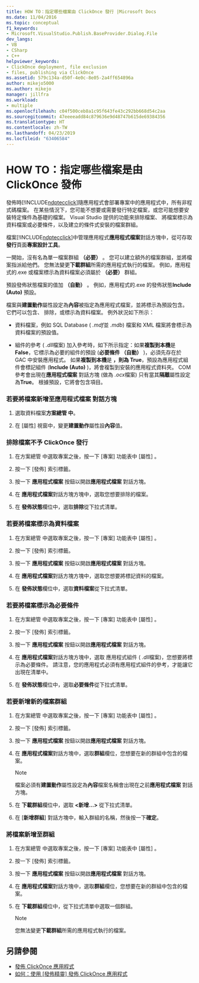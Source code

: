 ```yaml
---
title: HOW TO：指定哪些檔案由 ClickOnce 發行 |Microsoft Docs
ms.date: 11/04/2016
ms.topic: conceptual
f1_keywords:
- Microsoft.VisualStudio.Publish.BaseProvider.Dialog.File
dev_langs:
- VB
- CSharp
- C++
helpviewer_keywords:
- ClickOnce deployment, file exclusion
- files, publishing via ClickOnce
ms.assetid: 579c134a-d50f-4e0c-8e05-2a4ff654896a
author: mikejo5000
ms.author: mikejo
manager: jillfra
ms.workload:
- multiple
ms.openlocfilehash: c04f500ceb8a1c95f643fe43c292bb668d54c2aa
ms.sourcegitcommit: 47eeeeadd84c879636e9d48747b615de69384356
ms.translationtype: HT
ms.contentlocale: zh-TW
ms.lasthandoff: 04/23/2019
ms.locfileid: "63406584"
---
```

# <a name="how-to-specify-which-files-are-published-by-clickonce"></a>HOW TO：指定哪些檔案是由 ClickOnce 發佈
發佈時[!INCLUDE[ndptecclick](../deployment/includes/ndptecclick_md.md)]隨應用程式會部署專案中的應用程式中，所有非程式碼檔案。 在某些情況下，您可能不想要或需要發行特定檔案，或您可能想要安裝特定條件為基礎的檔案。 Visual Studio 提供的功能來排除檔案、 將檔案標示為資料檔案或必要條件，以及建立的條件式安裝的檔案群組。

 檔案[!INCLUDE[ndptecclick](../deployment/includes/ndptecclick_md.md)]中管理應用程式**應用程式檔案**對話方塊中，從可存取**發行**頁面**專案設計工具**。

 一開始，沒有名為單一檔案群組 **（必要）** 。 您可以建立額外的檔案群組，並將檔案指派給他們。 您無法變更**下載群組**所需的應用程式執行的檔案。 例如，應用程式的.exe 或檔案標示為資料檔案必須屬於 **（必要）** 群組。

 預設發佈狀態檔案的值加 **（自動）** 。 例如，應用程式的.exe 的發佈狀態**Include (Auto)** 預設。

 檔案與**建置動作**屬性設定為**內容**被指定為應用程式檔案，並將標示為預設包含。 它們可以包含、 排除，或標示為資料檔案。 例外狀況如下所示：

- 資料檔案，例如 SQL Database ( *.mdf*並 *.mdb*) 檔案和 XML 檔案將會標示為資料檔案的預設值。

- 組件的參考 ( *.dll*檔案) 加入參考時，如下所示指定：如果**複製到本機**是**False**，它標示為必要的組件的預設 (**必要條件 （自動）** )，必須先存在於 GAC 中安裝應用程式。 如果**複製到本機**是 **，則為 True**，預設為應用程式組件會標記組件 (**Include (Auto)** )，將會複製到安裝的應用程式資料夾。 COM 參考會出現在**應用程式檔案** 對話方塊 (做為 *.ocx*檔案) 只有當其**隔離**屬性設定為**True**。 根據預設，它將會包含項目。

### <a name="to-add-files-to-the-application-files-dialog-box"></a>若要將檔案新增至應用程式檔案 對話方塊

1. 選取資料檔案**方案總管 中**。

2. 在 [屬性] 視窗中，變更**建置動作**屬性設**內容**值。

### <a name="to-exclude-files-from-clickonce-publishing"></a>排除檔案不予 ClickOnce 發行

1. 在方案總管  中選取專案之後，按一下 [專案]  功能表中 [屬性]  。

2. 按一下 [發佈]  索引標籤。

3. 按一下 **應用程式檔案** 按鈕以開啟**應用程式檔案** 對話方塊。

4. 在 **應用程式檔案**對話方塊方塊中，選取您想要排除的檔案。

5. 在 **發佈狀態**欄位中，選取**排除**從下拉式清單。

### <a name="to-mark-files-as-data-files"></a>若要將檔案標示為資料檔案

1. 在方案總管  中選取專案之後，按一下 [專案]  功能表中 [屬性]  。

2. 按一下 [發佈]  索引標籤。

3. 按一下 **應用程式檔案** 按鈕以開啟**應用程式檔案** 對話方塊。

4. 在 **應用程式檔案**對話方塊方塊中，選取您想要將標記資料的檔案。

5. 在 **發佈狀態**欄位中，選取**資料檔案**從下拉式清單。

### <a name="to-mark-files-as-prerequisites"></a>若要將檔案標示為必要條件

1. 在方案總管  中選取專案之後，按一下 [專案]  功能表中 [屬性]  。

2. 按一下 [發佈]  索引標籤。

3. 按一下 **應用程式檔案** 按鈕以開啟**應用程式檔案** 對話方塊。

4. 在 **應用程式檔案**對話方塊方塊中，選取 應用程式組件 ( *.dll*檔案)，您想要將標示為必要條件。 請注意，您的應用程式必須有應用程式組件的參考，才能讓它出現在清單中。

5. 在 **發佈狀態**欄位中，選取**必要條件**從下拉式清單。

### <a name="to-add-a-new-file-group"></a>若要新增新的檔案群組

1. 在方案總管  中選取專案之後，按一下 [專案]  功能表中 [屬性]  。

2. 按一下 [發佈]  索引標籤。

3. 按一下 **應用程式檔案** 按鈕以開啟**應用程式檔案** 對話方塊。

4. 在 **應用程式檔案**對話方塊中，選取**群組**欄位，您想要在新的群組中包含的檔案。

    > [!NOTE]
    > 檔案必須有**建置動作**屬性設定為**內容**檔案名稱會出現在之前**應用程式檔案** 對話方塊。

5. 在 **下載群組**欄位中，選取 **\<新增...>** 從下拉式清單。

6. 在 [**新增群組**] 對話方塊中，輸入群組的名稱，然後按一下**確定**。

### <a name="to-add-a-file-to-a-group"></a>將檔案新增至群組

1. 在方案總管  中選取專案之後，按一下 [專案]  功能表中 [屬性]  。

2. 按一下 [發佈]  索引標籤。

3. 按一下 **應用程式檔案** 按鈕以開啟**應用程式檔案** 對話方塊。

4. 在 **應用程式檔案**對話方塊中，選取**群組**欄位，您想要在新的群組中包含的檔案。

5. 在 **下載群組**欄位中，從下拉式清單中選取一個群組。

    > [!NOTE]
    > 您無法變更**下載群組**所需的應用程式執行的檔案。

## <a name="see-also"></a>另請參閱
- [發佈 ClickOnce 應用程式](../deployment/publishing-clickonce-applications.md)
- [如何：使用 [發佈精靈] 發佈 ClickOnce 應用程式](../deployment/how-to-publish-a-clickonce-application-using-the-publish-wizard.md)